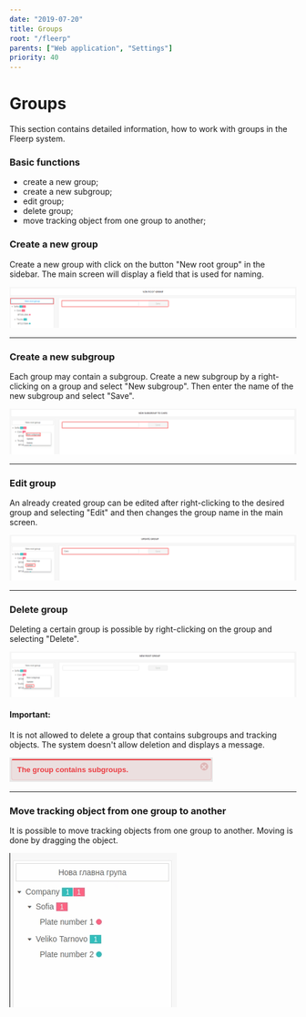 ```yaml
---
date: "2019-07-20"
title: Groups
root: "/fleerp"
parents: ["Web application", "Settings"]
priority: 40
---
```


# Groups

This section contains detailed information, how to work with groups in the Fleerp system.

### Basic functions

- create a new group;
- create a new subgroup;
- edit group;
- delete group;
- move tracking object from one group to another;

### Create a new group

Create a new group with click on the button "New root group" in the sidebar.
The main screen will display a field that is used for naming.

![group](new-group-en.png)

---

### Create a new subgroup

Each group may contain a subgroup. Create a new subgroup by a right-clicking on a group and select "New subgroup".
Then enter the name of the new subgroup and select "Save".

![group](subgroup-en.png)

---

### Edit group

An already created group can be edited after right-clicking to the desired group and selecting "Edit"
and then changes the group name in the main screen.

![group](update-en.png)

---

### Delete group

Deleting a certain group is possible by right-clicking on the group and selecting "Delete".

![group](delete-en.png)

#### Important:

It is not allowed to delete a group that contains subgroups and tracking objects.
The system doesn't allow deletion and displays a message.

![group](delete-message-en.png)

---

### Move tracking object from one group to another

It is possible to move tracking objects from one group to another. Moving is done by dragging the object.

![group](drag-en.gif)
